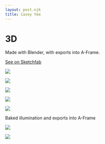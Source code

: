```yaml
---
layout: post.njk
title: Casey Yee
---
```


# 3D

Made with Blender, with exports into A-Frame.

<a class="bordered" href="https://sketchfab.com/whoyee">See on Sketchfab</a>

![](/img/3d/blender1.png)

![](/img/3d/blender2.png)

![](/img/3d/blender3.png)

![](/img/3d/blender4.png)

![](/img/3d/blender5.png)

Baked illumination and exports into A-Frame

![](/img/3d/aframe-1.png)

<!-- ![](/img/3d/aframe-2.png) -->

![](/img/3d/aframe-3.png)

